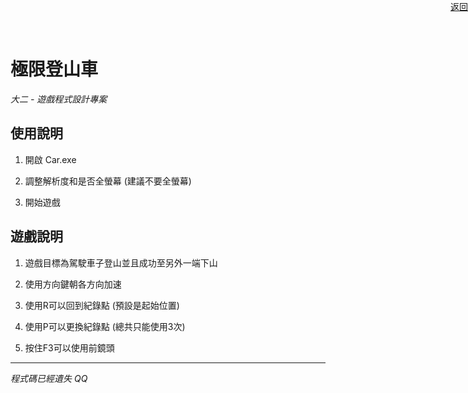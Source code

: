# 極限登山車

*大二 - 遊戲程式設計專案*

## 使用說明

1. 開啟 Car.exe

2. 調整解析度和是否全螢幕 (建議不要全螢幕)

3. 開始遊戲

## 遊戲說明

1. 遊戲目標為駕駛車子登山並且成功至另外一端下山

2. 使用方向鍵朝各方向加速

3. 使用R可以回到紀錄點 (預設是起始位置)

3. 使用P可以更換紀錄點 (總共只能使用3次)

4. 按住F3可以使用前鏡頭

---

*程式碼已經遺失 QQ*    
<a href="/koozu/AchievementDisplay" style="position:fixed;top:0px;right:0px">返回</a>
